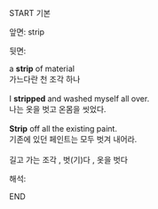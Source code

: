 START
기본

앞면:
strip


뒷면:
<div>a <b>strip</b> of material </div><div>가느다란 천 조각 하나</div><div><br></div><div>I <b>stripped</b> and washed myself all over. </div><div>나는 옷을 벗고 온몸을 씻었다.</div><div><br></div><div><div><b>Strip</b> off all the existing paint. </div><div>기존에 있던 페인트는 모두 벗겨 내어라.</div></div><div><br></div><div>길고 가는 조각 , 벗(기)다 , 옷을 벗다</div>


해석:
<!--ID: 1746614454785-->
END